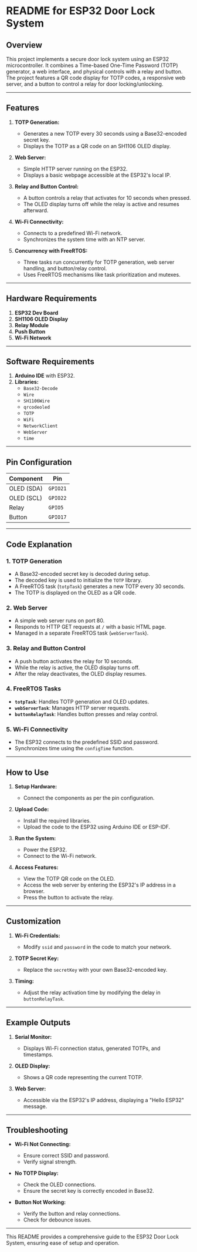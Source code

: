 # README for ESP32 Door Lock System

## Overview

This project implements a secure door lock system using an ESP32 microcontroller. It combines a Time-based One-Time Password (TOTP) generator, a web interface, and physical controls with a relay and button. The project features a QR code display for TOTP codes, a responsive web server, and a button to control a relay for door locking/unlocking.

---

## Features

1. **TOTP Generation:**
   - Generates a new TOTP every 30 seconds using a Base32-encoded secret key.
   - Displays the TOTP as a QR code on an SH1106 OLED display.

2. **Web Server:**
   - Simple HTTP server running on the ESP32.
   - Displays a basic webpage accessible at the ESP32's local IP.

3. **Relay and Button Control:**
   - A button controls a relay that activates for 10 seconds when pressed.
   - The OLED display turns off while the relay is active and resumes afterward.

4. **Wi-Fi Connectivity:**
   - Connects to a predefined Wi-Fi network.
   - Synchronizes the system time with an NTP server.

5. **Concurrency with FreeRTOS:**
   - Three tasks run concurrently for TOTP generation, web server handling, and button/relay control.
   - Uses FreeRTOS mechanisms like task prioritization and mutexes.

---

## Hardware Requirements

1. **ESP32 Dev Board**
2. **SH1106 OLED Display**
3. **Relay Module**
4. **Push Button**
5. **Wi-Fi Network**

---

## Software Requirements

1. **Arduino IDE** with ESP32.
2. **Libraries:**
   - `Base32-Decode`
   - `Wire`
   - `SH1106Wire`
   - `qrcodeoled`
   - `TOTP`
   - `WiFi`
   - `NetworkClient`
   - `WebServer`
   - `time`

---

## Pin Configuration

| Component     | Pin            |
|---------------|----------------|
| OLED (SDA)    | `GPIO21`        |
| OLED (SCL)    | `GPIO22`       |
| Relay         | `GPIO5`        |
| Button        | `GPIO17`       |

---

## Code Explanation

### 1. **TOTP Generation**
- A Base32-encoded secret key is decoded during setup.
- The decoded key is used to initialize the `TOTP` library.
- A FreeRTOS task (`totpTask`) generates a new TOTP every 30 seconds.
- The TOTP is displayed on the OLED as a QR code.

### 2. **Web Server**
- A simple web server runs on port 80.
- Responds to HTTP GET requests at `/` with a basic HTML page.
- Managed in a separate FreeRTOS task (`webServerTask`).

### 3. **Relay and Button Control**
- A push button activates the relay for 10 seconds.
- While the relay is active, the OLED display turns off.
- After the relay deactivates, the OLED display resumes.

### 4. **FreeRTOS Tasks**
- **`totpTask`**: Handles TOTP generation and OLED updates.
- **`webServerTask`**: Manages HTTP server requests.
- **`buttonRelayTask`**: Handles button presses and relay control.

### 5. **Wi-Fi Connectivity**
- The ESP32 connects to the predefined SSID and password.
- Synchronizes time using the `configTime` function.

---

## How to Use

1. **Setup Hardware:**
   - Connect the components as per the pin configuration.

2. **Upload Code:**
   - Install the required libraries.
   - Upload the code to the ESP32 using Arduino IDE or ESP-IDF.

3. **Run the System:**
   - Power the ESP32.
   - Connect to the Wi-Fi network.

4. **Access Features:**
   - View the TOTP QR code on the OLED.
   - Access the web server by entering the ESP32's IP address in a browser.
   - Press the button to activate the relay.

---

## Customization

1. **Wi-Fi Credentials:**
   - Modify `ssid` and `password` in the code to match your network.

2. **TOTP Secret Key:**
   - Replace the `secretKey` with your own Base32-encoded key.

3. **Timing:**
   - Adjust the relay activation time by modifying the delay in `buttonRelayTask`.

---

## Example Outputs

1. **Serial Monitor:**
   - Displays Wi-Fi connection status, generated TOTPs, and timestamps.

2. **OLED Display:**
   - Shows a QR code representing the current TOTP.

3. **Web Server:**
   - Accessible via the ESP32's IP address, displaying a "Hello ESP32" message.

---

## Troubleshooting

- **Wi-Fi Not Connecting:**
  - Ensure correct SSID and password.
  - Verify signal strength.

- **No TOTP Display:**
  - Check the OLED connections.
  - Ensure the secret key is correctly encoded in Base32.

- **Button Not Working:**
  - Verify the button and relay connections.
  - Check for debounce issues.

---

This README provides a comprehensive guide to the ESP32 Door Lock System, ensuring ease of setup and operation.